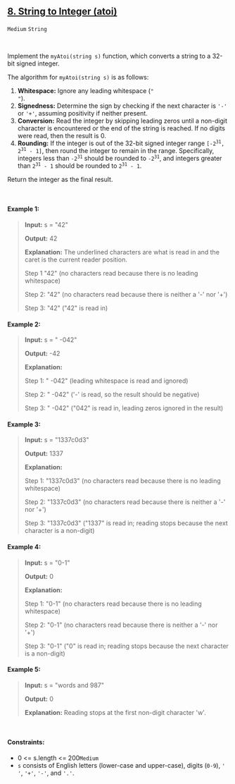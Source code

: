 ## [8. String to Integer (atoi)](https://leetcode.com/problems/string-to-integer-atoi/)

<code>Medium</code> <code>String</code>

<br>

Implement the <code>myAtoi(string s)</code> function, which converts a string to a 32-bit signed integer.

The algorithm for <code>myAtoi(string s)</code> is as follows:

1. __Whitespace:__ Ignore any leading whitespace (<code>" "</code>).
2. __Signedness:__ Determine the sign by checking if the next character is <code>'-'</code> or <code>'+'</code>, assuming positivity if neither present.
3. __Conversion:__ Read the integer by skipping leading zeros until a non-digit character is encountered or the end of the string is reached. If no digits were read, then the result is 0.
4. __Rounding:__ If the integer is out of the 32-bit signed integer range <code>[-2<sup>31</sup>, 2<sup>31</sup> - 1]</code>, then round the integer to remain in the range. Specifically, integers less than <code>-2<sup>31</sup></code> should be rounded to <code>-2<sup>31</sup></code>, and integers greater than <code>2<sup>31</sup> - 1</code> should be rounded to <code>2<sup>31</sup> - 1</code>.

Return the integer as the final result.

<br>

#### Example 1:

> __Input:__ s = "42"
>
> __Output:__ 42
>
> __Explanation:__ The underlined characters are what is read in and the caret is the current reader position.
>
> Step 1 "42" (no characters read because there is no leading whitespace)
>
> Step 2: "42" (no characters read because there is neither a '-' nor '+')
>
> Step 3: "42" ("42" is read in)

#### Example 2:

> __Input:__ s = " -042"
>
> __Output:__ -42
>
> __Explanation:__
>
> Step 1: "   -042" (leading whitespace is read and ignored)
>
> Step 2: "   -042" ('-' is read, so the result should be negative)
>
> Step 3: "   -042" ("042" is read in, leading zeros ignored in the result)

#### Example 3:

> __Input:__ s = "1337c0d3"
>
> __Output:__ 1337
>
> __Explanation:__
>
> Step 1: "1337c0d3" (no characters read because there is no leading whitespace)
>
> Step 2: "1337c0d3" (no characters read because there is neither a '-' nor '+')
>
> Step 3: "1337c0d3" ("1337" is read in; reading stops because the next character is a non-digit)

#### Example 4:

> __Input:__ s = "0-1"
>
> __Output:__ 0
>
> __Explanation:__
>
> Step 1: "0-1" (no characters read because there is no leading whitespace)
>
> Step 2: "0-1" (no characters read because there is neither a '-' nor '+')
>
> Step 3: "0-1" ("0" is read in; reading stops because the next character is a non-digit)

#### Example 5:

> __Input:__ s = "words and 987"
>
> __Output:__ 0
>
> __Explanation:__ Reading stops at the first non-digit character 'w'.

<br>

#### Constraints:

- 0 <= s.length <= 200<code>Medium</code>
- <code>s</code> consists of English letters (lower-case and upper-case), digits (<code>0-9</code>), <code>' '</code>, <code>'+'</code>, <code>'-'</code>, and <code>'.'</code>.